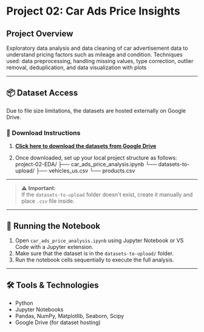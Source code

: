 # Project 02: Car Ads Price Insights

## Project Overview
 Exploratory data analysis and data cleaning of car advertisement data to understand pricing factors such as mileage and condition. Techniques used: data preprocessing, handling missing values, type correction, outlier removal, deduplication, and data visualization with plots


---

## 📦 Dataset Access

Due to file size limitations, the datasets are hosted externally on Google Drive.

### 🔽 Download Instructions

1. [**Click here to download the datasets from Google Drive**](https://drive.google.com/drive/folders/1mZ--ezkxjBE-0pGjKT-GLeorUL_QX6MI?usp=sharing)

2. Once downloaded, set up your local project structure as follows:
project-02-EDA/ ├── car_ads_price_analysis.ipynb └── datasets-to-upload/ ├── vehicles_us.csv └── products.csv

---


> ⚠️ **Important:**  
> If the `datasets-to-upload` folder doesn't exist, create it manually and place `.csv` file inside.

---

## 🚀 Running the Notebook

1. Open `car_ads_price_analysis.ipynb` using Jupyter Notebook or VS Code with a Jupyter extension.
2. Make sure that the dataset is in the `datasets-to-upload/` folder.
3. Run the notebook cells sequentially to execute the full analysis.

---

## 🛠️ Tools & Technologies

- Python  
- Jupyter Notebooks  
- Pandas, NumPy, Matplotlib, Seaborn, Scipy
- Google Drive (for dataset hosting)